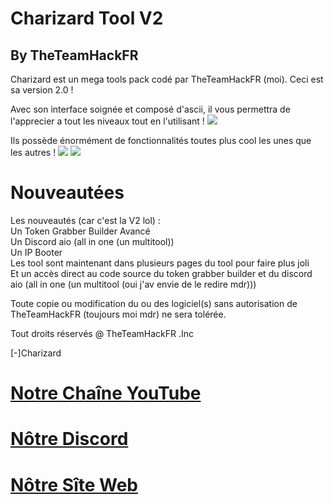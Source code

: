 <h1>Charizard Tool V2</h1>
<h2>By TheTeamHackFR</h2>

Charizard est un mega tools pack codé par TheTeamHackFR (moi). Ceci est sa version 2.0 !

Avec son interface soignée et composé d'ascii, il vous permettra de l'apprecier a tout les niveaux tout en l'utilisant !
<img src="https://media.discordapp.net/attachments/945792980273467474/945979565577240646/unknown.png">

Ils possède énormément de fonctionnalités toutes plus cool les unes que les autres !
<img src="https://media.discordapp.net/attachments/945792968739139654/946350606052896808/unknown.png?width=790&height=431">
<img src="https://media.discordapp.net/attachments/945792968739139654/946350606283604008/unknown.png?width=613&height=431">

<h1>Nouveautées</h1>
Les nouveautés (car c'est la V2 lol) : <br>
Un Token Grabber Builder Avancé<br>
Un Discord aio (all in one (un multitool))<br>
Un IP Booter<br>
Les tool sont maintenant dans plusieurs pages du tool pour faire plus joli<br>
Et un accès direct au code source du token grabber builder et du discord aio (all in one (un multitool (oui j'av envie de le redire mdr)))<br>



Toute copie ou modification du ou des logiciel(s) sans autorisation de TheTeamHackFR (toujours moi mdr) ne sera tolérée.

Tout droits réservés @ TheTeamHackFR .Inc



[-]Charizard

<h1><a href="https://youtube.com/channel/UCU3XcKYEly2LDY9Q-cPwSqw">Notre Chaîne YouTube</a></h1>
<h1><a href="https://discord.gg/Xp7r5CfKXT">Nôtre Discord</a></h1>
<h1><a href="https://login.tthfr.repl.co">Nôtre Sîte Web</a></h1>

  
  
  
  
  
  
